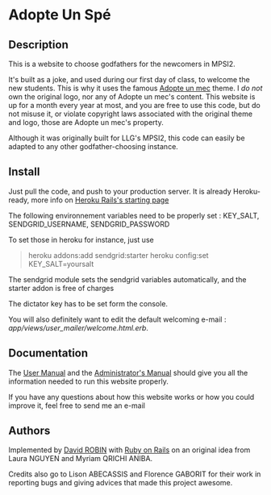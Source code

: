 # Adopte Un Spé

## Description

This is a website to choose godfathers for the newcomers in MPSI2.

It's built as a joke, and used during our first day of class, to welcome the new students. This is why it uses the famous [Adopte un mec](http://adopteunmec.com) theme. I _do not_ own the original logo, nor any of Adopte un mec's content. This website is up for a month every year at most, and you are free to use this code, but do not misuse it, or violate copyright laws associated with the original theme and logo, those are Adopte un mec's property.

Although it was originally built for LLG's MPSI2, this code can easily be adapted to any other godfather-choosing instance.

## Install

Just pull the code, and push to your production server. It is already Heroku-ready, more info on [Heroku Rails's starting page](https://devcenter.heroku.com/articles/getting-started-with-ruby#introduction)

The following environnement variables need to be properly set : KEY\_SALT, SENDGRID\_USERNAME, SENDGRID\_PASSWORD

To set those in heroku for instance, just use

> heroku addons:add sendgrid:starter
> heroku config:set KEY\_SALT=yoursalt

The sendgrid module sets the sendgrid variables automatically, and the starter addon is free of charges

The dictator key has to be set form the console.

You will also definitely want to edit the default welcoming e-mail : *app/views/user_mailer/welcome.html.erb*.

## Documentation

The [User Manual](doc/user_manual.md) and the [Administrator's Manual](doc/administrator_manual.md) should give you all the information needed to run this website properly.

If you have any questions about how this website works or how you could improve it, feel free to send me an e-mail

## Authors

Implemented by [David ROBIN](http://www.sevis.pro/contact) with [Ruby on Rails](http://rubyonrails.org) on an original idea from Laura NGUYEN and Myriam QRICHI ANIBA.

Credits also go to Lison ABECASSIS and Florence GABORIT for their work in reporting bugs and giving advices that made this project awesome.
